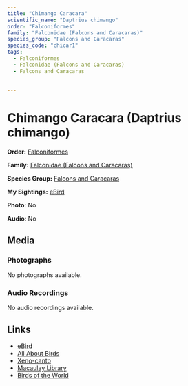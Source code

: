 ```yaml
---
title: "Chimango Caracara"
scientific_name: "Daptrius chimango"
order: "Falconiformes"
family: "Falconidae (Falcons and Caracaras)"
species_group: "Falcons and Caracaras"
species_code: "chicar1"
tags: 
  - Falconiformes
  - Falconidae (Falcons and Caracaras)
  - Falcons and Caracaras
  
  
---
```


# Chimango Caracara (Daptrius chimango)

**Order:** [Falconiformes](/tags/falconiformes)

**Family:** [Falconidae (Falcons and Caracaras)](/tags/falconidae-falcons-and-caracaras)

**Species Group:** [Falcons and Caracaras](/tags/falcons-and-caracaras)

**My Sightings:** [eBird](https://ebird.org/lifelist?r=world&time=life&spp=chicar1)

**Photo**: No 

**Audio**: No

## Media
### Photographs
No photographs available.

### Audio Recordings
No audio recordings available.

## Links
* [eBird](https://ebird.org/species/chicar1) 
* [All About Birds](https://www.allaboutbirds.org/guide/chicar1) 
* [Xeno-canto](https://www.xeno-canto.org/species/daptrius-chimango) 
* [Macaulay Library](https://search.macaulaylibrary.org/catalog?taxonCode=chicar1&sort=rating_rank_desc)
* [Birds of the World](https://birdsoftheworld.org/bow/species/chicar1)
